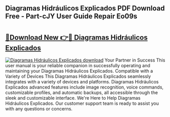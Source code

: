 ## Diagramas Hidráulicos Explicados PDF Download Free - Part-cJY User Guide Repair Eo09s

# <h2><a href="http://dftm7s.blite.top/?on=Diagramas+Hidr%c3%a1ulicos+Explicados">🔗Download New 👉🔴 Diagramas Hidráulicos Explicados</a></h2>

[![Diagramas Hidráulicos Explicados download](https://i.imgur.com/lujVjoI.png)](http://dftm7s.blite.top/?on=Diagramas+Hidr%c3%a1ulicos+Explicados)
Your Partner in Success This user manual is your reliable companion in successfully operating and maintaining your Diagramas Hidráulicos Explicados. Compatible with a Variety of Devices This Diagramas Hidráulicos Explicados seamlessly integrates with a variety of devices and platforms. Diagramas Hidráulicos Explicados advanced features include image recognition, voice commands, customizable profiles, and automatic backups, all accessible through the sleek and customizable interface. We're Here to Help Diagramas Hidráulicos Explicados. Our customer support team is ready to assist you with any questions or concerns.
